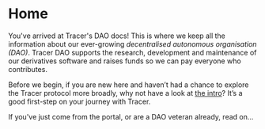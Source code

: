 # Home

You've arrived at Tracer's DAO docs! This is where we keep all the information about our ever-growing _decentralised autonomous organisation (DAO)_. Tracer DAO supports the research, development and maintenance of our derivatives software and raises funds so we can pay everyone who contributes.&#x20;

Before we begin, if you are new here and haven’t had a chance to explore the Tracer protocol more broadly, why not have a look at [the intro](https://app.gitbook.com/o/-MbdsGfc3PEsikGQpmCo/s/bQ0NkgDTHoDTt0kxcfIw/)? It’s a good first-step on your journey with Tracer.

If you've just come from the portal, or are a DAO veteran already, read on...
